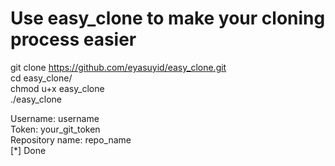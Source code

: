 # Use easy_clone to make your cloning process easier
git clone https://github.com/eyasuyid/easy_clone.git <br>
cd easy_clone/ <br>
chmod u+x easy_clone <br>
./easy_clone <br>

Username: username <br>
Token: your_git_token <br>
Repository name: repo_name <br>
[*] Done
